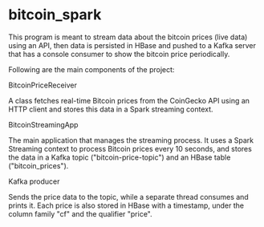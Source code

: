 # bitcoin_spark

This program is meant to stream data about the bitcoin prices (live data) using an API, then data is persisted in HBase and pushed to a Kafka server that has a console consumer to show the bitcoin price periodically.

Following are the main components of the project:


BitcoinPriceReceiver

A class fetches real-time Bitcoin prices from the CoinGecko API using an HTTP client and stores this data in a Spark streaming context.

BitcoinStreamingApp 

The main application that manages the streaming process. It uses a Spark Streaming context to process Bitcoin prices every 10 seconds, and stores the data in a Kafka topic ("bitcoin-price-topic") and an HBase table ("bitcoin_prices").

Kafka producer

Sends the price data to the topic, while a separate thread consumes and prints it. Each price is also stored in HBase with a timestamp, under the column family "cf" and the qualifier "price".
